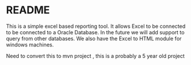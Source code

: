 # README #

This is a simple excel based reporting tool.
It allows Excel to be connected to be connected to a Oracle Database. In the future we will add support to query from other databases.
We also have the Excel to HTML module for windows machines.

Need to convert this to mvn project , this is a probably a 5 year old project
